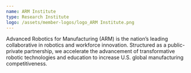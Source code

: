 ```yaml
---
name: ARM Institute
type: Research Institute
logo: /assets/member-logos/logo_ARM Institute.png
---
```

Advanced Robotics for Manufacturing (ARM) is the nation’s leading collaborative in robotics and workforce innovation. Structured as a public-private partnership, we accelerate the advancement of transformative robotic technologies and education to increase U.S. global manufacturing competitiveness.